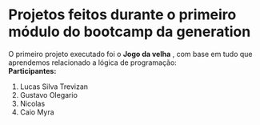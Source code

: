 # Projetos feitos durante o primeiro módulo do bootcamp da generation <br/>

<p> O primeiro projeto executado foi o <b>Jogo da velha</b> , com  base em tudo que aprendemos relacionado a lógica de programação:<br>
<b>Participantes:</b><br>
<ol>
<li>Lucas Silva Trevizan</li>
<li>Gustavo Olegario</li>
<li>Nicolas</li>
<li>Caio Myra</li>


